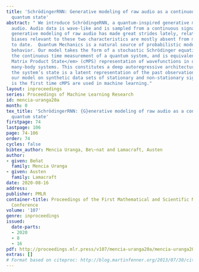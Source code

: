 ```yaml
---
title: 'SchrödingerRNN: Generative modeling of raw audio as a continuously observed
  quantum state'
abstract: " We introduce SchrödingeRNN, a quantum-inspired generative model for raw
  audio. Audio data is wave-like and is sampled from a continuous signal. Although
  generative modeling of raw audio has made great strides lately, relational inductive
  biases relevant to these two characteristics are mostly absent from models explored
  to date.  Quantum Mechanics is a natural source of probabilistic models of wave
  behavior. Our model takes the form of a stochastic Schrödinger equation describing
  the continuous time measurement of a quantum system, and is equivalent to the <em>continuous
  Matrix Product State</em> (cMPS) representation of wavefunctions in one dimensional
  many-body systems. This constitutes a deep autoregressive architecture in which
  the system’s state is a latent representation of the past observations. We test
  our model on synthetic data sets of stationary and non-stationary signals. This
  is the first time cMPS are used in machine learning."
layout: inproceedings
series: Proceedings of Machine Learning Research
id: mencia-uranga20a
month: 0
tex_title: 'SchrödingerRNN: {G}enerative modeling of raw audio as a continuously observed
  quantum state'
firstpage: 74
lastpage: 106
page: 74-106
order: 74
cycles: false
bibtex_author: Mencia Uranga, Be\~nat and Lamacraft, Austen
author:
- given: Beñat
  family: Mencia Uranga
- given: Austen
  family: Lamacraft
date: 2020-08-16
address: 
publisher: PMLR
container-title: Proceedings of the First Mathematical and Scientific Machine Learning
  Conference
volume: '107'
genre: inproceedings
issued:
  date-parts:
  - 2020
  - 8
  - 16
pdf: http://proceedings.mlr.press/v107/mencia-uranga20a/mencia-uranga20a.pdf
extras: []
# Format based on citeproc: http://blog.martinfenner.org/2013/07/30/citeproc-yaml-for-bibliographies/
---
```

